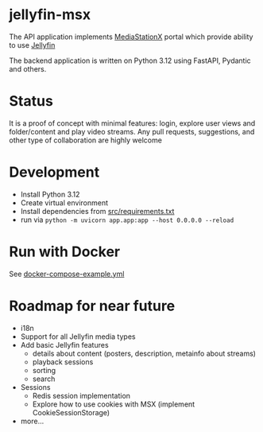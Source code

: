 # jellyfin-msx
The API application implements [MediaStationX](https://msx.benzac.de/info/) portal which provide ability to use [Jellyfin](https://jellyfin.org/)

The backend application is written on Python 3.12 using FastAPI, Pydantic and others.

# Status
It is a proof of concept with minimal features: login, explore user views and folder/content and play video streams.
Any pull requests, suggestions, and other type of collaboration are highly welcome 

# Development
 - Install Python 3.12
 - Create virtual environment
 - Install dependencies from [src/requirements.txt](src%2Frequirements.txt)
 - run via `python -m uvicorn app.app:app --host 0.0.0.0 --reload`

# Run with Docker
See [docker-compose-example.yml](docker-compose-example.yml)

# Roadmap for near future
 - i18n
 - Support for all Jellyfin media types
 - Add basic Jellyfin features
   - details about content (posters, description, metainfo about streams)
   - playback sessions
   - sorting
   - search
 - Sessions
   - Redis session implementation
   - Explore how to use cookies with MSX (implement CookieSessionStorage)
 - more...